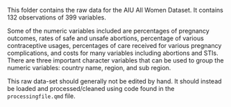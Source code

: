 This folder contains the raw data for the AIU All Women Dataset. It contains 132 observations of 399 variables. 

Some of the numeric variables included are percentages of pregnancy outcomes, rates of safe and unsafe abortions, percentage of various contraceptive usages, percentages of care received for various pregnancy complications, and costs for many variables including abortions and STIs. There are three important character variables that can be used to group the numeric variables: country name, region, and sub region. 

This raw data-set should generally not be edited by hand. It should instead be loaded and processed/cleaned using code found in the `processingfile.qmd` file.  

